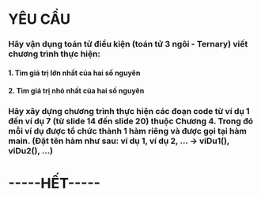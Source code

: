 <h1>YÊU CẦU</h1>
<h3>Hãy vận dụng toán tử điều kiện (toán tử 3 ngôi - Ternary) viết chương trình thực hiện:</h3>
<h4>1. Tìm giá trị lớn nhất của hai số nguyên</h4>
<h4>2. Tìm giá trị nhỏ nhất của hai số nguyên</h4>
<h3>Hãy xây dựng chương trình thực hiện các đoạn code từ ví dụ 1 đến ví dụ 7 (từ slide 14 đến slide 20) thuộc Chương 4. Trong đó mỗi ví dụ được tổ chức thành 1 hàm riêng và được gọi tại hàm main. (Đặt tên hàm như sau: ví dụ 1, ví dụ 2, ... -> viDu1(), viDu2(), ...)</h3>
<h1>-----HẾT-----</h1>
